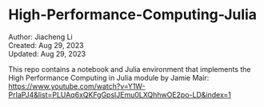 # High-Performance-Computing-Julia

Author: Jiacheng Li  
Created: Aug 29, 2023  
Updated: Aug 29, 2023  

This repo contains a notebook and Julia environment that implements the High Performance Computing in Julia module by Jamie Mair:  
https://www.youtube.com/watch?v=Y1W-PrIaPJ4&list=PLUAq6xQKFgGpslJEmu0LXQhhwOE2po-LD&index=1